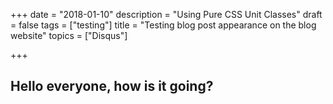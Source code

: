 +++
date = "2018-01-10"
description = "Using Pure CSS Unit Classes"
draft = false
tags = ["testing"]
title = "Testing blog post appearance on the blog website"
topics = ["Disqus"]

+++

## Hello everyone, how is it going?
